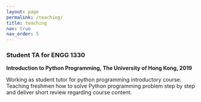```yaml
---
layout: page
permalink: /teaching/
title: teaching
nav: true
nav_order: 5
---
```


### Student TA for ENGG 1330

**Introduction to Python Programming, The University of Hong Kong, 2019**

Working as student tutor for python programming introductory course. Teaching freshmen how to solve Python programming problem step by step and deliver short review regarding course content.
